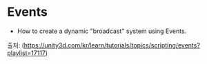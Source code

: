 Events
=======
- How to create a dynamic "broadcast" system using Events.

출처: (https://unity3d.com/kr/learn/tutorials/topics/scripting/events?playlist=17117)